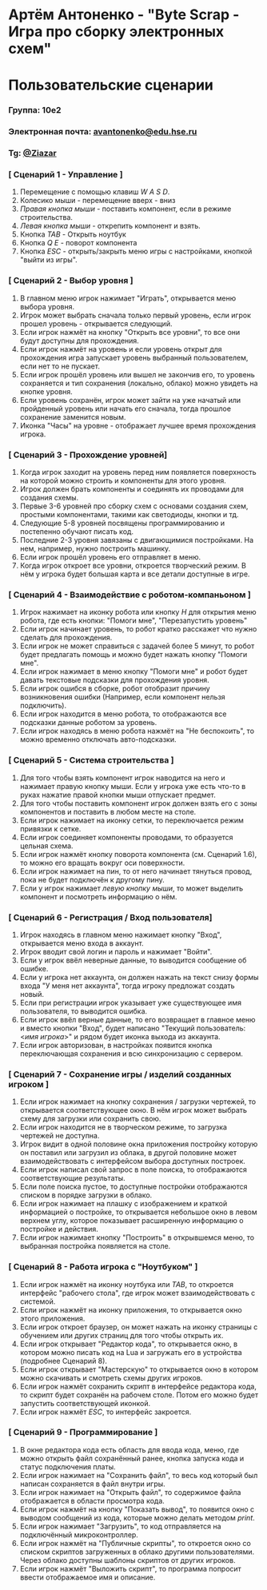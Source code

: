 
# Артём Антоненко - "Byte Scrap - Игра про сборку электронных схем"

# Пользовательские сценарии

### Группа: 10е2

### Электронная почта: <avantonenko@edu.hse.ru>

### Tg: [@Ziazar](https://t.me/Zizazr)

### [ Сценарий 1 - Управление ]

1. Перемещение с помощью клавиш *W A S D*.
2. Колесико мыши - перемещение вверх - вниз 
3. *Правая кнопка мыши* - поставить компонент, если в режиме строительства.
4. *Левая кнопка мыши* - открепить компонент и взять.
5. Кнопка *TAB* - Открыть ноутбук
6. Кнопка *Q E* - поворот компонента
7. Кнопка *ESC* - открыть/закрыть меню игры с настройками, кнопкой "выйти из игры".

### [ Сценарий 2 - Выбор уровня ]

1. В главном меню игрок нажимает "Играть", открывается меню выбора уровня.
2. Игрок может выбрать сначала только первый уровень, если игрок прошел уровень - открывается следующий.
3. Если игрок нажмёт на кнопку "Открыть все уровни", то все они будут доступны для прохождения.
4. Если игрок нажмёт на уровень и если уровень открыт для прохождения игра запускает уровень выбранный пользователем, если нет то не пускает.
5. Если игрок прошёл уровень или вышел не закончив его, то уровень сохраняется и тип сохранения (локально, облако) можно увидеть на кнопке уровня.
6. Если уровень сохранён, игрок может зайти на уже начатый или пройденный уровень или начать его сначала, тогда прошлое сохранение заменится новым.
7. Иконка "Часы" на уровне - отображает лучшее время прохождения игрока.

### [ Сценарий 3 - Прохождение уровней]

1. Когда игрок заходит на уровень перед ним появляется поверхность на которой можно строить и компоненты для этого уровня.
2. Игрок должен брать компоненты и соединять их проводами для создания схемы.
3. Первые 3-6 уровней про сборку схем с основами создания схем, простыми компонентами, такими как светодиоды, кнопки и тд.
4. Следующие 5-8 уровней посвящены программированию и постепенно обучают писать код.
5. Последние 2-3 уровня завязаны с двигающимися постройками. На нем, например, нужно построить машинку.
6. Если игрок прошёл уровень его отправляет в меню.
7. Когда игрок откроет все уровни, откроется творческий режим. В нём у игрока будет большая карта и все детали доступные в игре.
### [ Сценарий 4 - Взаимодействие с роботом-компаньоном ]

1. Игрок нажимает на иконку робота или кнопку *H* для открытия меню робота, где есть кнопки: "Помоги мне", "Перезапустить уровень"
2. Если игрок начинает уровень, то робот кратко расскажет что нужно сделать для прохождения.
3. Если игрок не может справиться с задачей более 5 минут, то робот будет предлагать помощь и можно будет нажать кнопку "Помоги мне".
4. Если игрок нажимает в меню кнопку "Помоги мне" и робот будет давать текстовые подсказки для прохождения уровня.
5. Если игрок ошибся в сборке, робот отобразит причину возникновения ошибки (Например, если компонент нельзя подключить).
6. Если игрок находится в меню робота, то отображаются все подсказки данные роботом за уровень.
7. Если игрок находясь в меню робота нажмёт на "Не беспокоить", то можно временно отключать авто-подсказки.

### [ Сценарий 5 - Система строительства ]

1. Для того чтобы взять компонент игрок наводится на него и нажимает правую кнопку мыши. Если у игрока уже есть что-то в руках нажатие правой кнопки мыши отпускает предмет. 
2. Для того чтобы поставить компонент игрок должен взять его с зоны компонентов и поставить в любом месте на столе.
3. Если игрок нажимает на иконку сетки, то переключается режим привязки к сетке.
4. Если игрок соединяет компоненты проводами, то образуется цельная схема.
5. Если игрок нажмёт кнопку поворота компонента (см. Сценарий 1.6), то можно его вращать вокруг оси поверхности.
6. Если игрок нажимает на пин, то от него начинает тянуться провод, пока не будет подключён к другому пину.
7. Если у игрок нажимает *левую кнопку мыши*, то может выделить компонент и посмотреть информацию о нём.

### [ Сценарий 6 - Регистрация / Вход пользователя]

1. Игрок находясь в главном меню нажимает кнопку "Вход", открывается меню входа в аккаунт.
2. Игрок вводит свой логин и пароль и нажимает "Войти".
3. Если у игрок ввёл неверные данные, то выводится сообщение об ошибке.
4. Если у игрока нет аккаунта, он должен нажать на текст снизу формы входа "У меня нет аккаунта", тогда игроку предложат создать новый.
5. Если при регистрации игрок указывает уже существующее имя пользователя, то выводится ошибка.
6. Если игрок ввёл верные данные, то его возвращает в главное меню и вместо кнопки "Вход", будет написано "Текущий пользователь: <*имя игрока*>" и рядом будет иконка выхода из аккаунта.
7. Если игрок авторизован, в настройках появится кнопка переключающая сохранения и всю синхронизацию с сервером.

### [ Сценарий 7 - Сохранение игры / изделий созданных игроком ]

1. Если игрок нажимает на кнопку сохранения / загрузки чертежей, то открывается соответствующее окно. В нём игрок может выбрать схему для загрузки или сохранить свою.
2. Если игрок находится не в творческом режиме, то загрузка чертежей не доступна.
3. Игрок видит в одной половине окна приложения постройку которую он поставил или загрузил из облака, в другой половине может взаимодействовать с интерфейсом выбора доступных построек.
4. Если игрок написал свой запрос в поле поиска, то отображаются соответствующие результаты.
5. Если поле поиска пустое, то доступные постройки отображаются списком в порядке загрузки в облако.
6. Если игрок нажимает на плашку с изображением и краткой информацией о постройке, то открывается небольшое окно в левом верхнем углу, которое показывает расширенную информацию о постройке и действия.
7. Если игрок нажимает кнопку "Построить" в открывшемся меню, то выбранная постройка появляется на столе.
### [ Сценарий 8 - Работа игрока с "Ноутбуком" ]

1. Если игрок нажмёт на иконку ноутбука или *TAB*, то откроется интерфейс "рабочего стола", где игрок может взаимодействовать с системой.
2. Если игрок нажмёт на иконку приложения, то открывается окно этого приложения.
3. Если игрок откроет браузер, он может нажать на иконку страницы с обучением или других страниц для того чтобы открыть их.
4. Если игрок открывает "Редактор кода", то открывается окно, в котором можно писать код на Lua и загружать его в устройства (подробнее Сценарий 8).
5. Если игрок открывает "Мастерскую" то открывается окно в котором можно скачивать и смотреть схемы других игроков.
6. Если игрок нажмёт сохранить скрипт в интерфейсе редактора кода, то скрипт будет сохранён на рабочем столе. Потом его можно будет запустить соответствующей иконкой.
7. Если игрок нажмёт *ESC*, то интерфейс закроется.

### [ Сценарий 9 - Программирование ]

1. В окне редактора кода есть область для ввода кода, меню, где можно открыть файл сохранённый ранее, кнопка запуска кода и статус подключения платы.
2. Если игрок нажимает на "Сохранить файл", то весь код который был написан сохраняется в файл внутри игры.
3. Если игрок нажимает на "Открыть файл", то содержимое файла отображается в области просмотра кода.
4. Если игрок нажмёт на кнопку "Показать вывод", то появится окно с выводом сообщений из кода, которые можно делать методом *print*.
5. Если игрок нажимает "Загрузить", то код отправляется на подключённый микроконтроллер.
6. Если игрок нажмёт на "Публичные скрипты", то откроется окно со списком скриптов загруженных в облако другими пользователями. Через облако доступны шаблоны скриптов от других игроков.
7. Если игрок нажмёт "Выложить скрипт", то программа попросит ввести отображаемое имя и описание.
